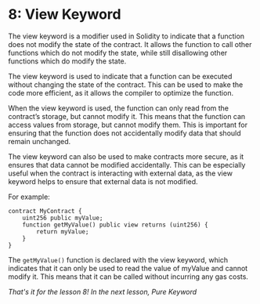 # 8: View Keyword

The view keyword is a modifier used in Solidity to indicate that a function does not modify the state of the contract. It allows the function to call other functions which do not modify the state, while still disallowing other functions which do modify the state.

The view keyword is used to indicate that a function can be executed without changing the state of the contract. This can be used to make the code more efficient, as it allows the compiler to optimize the function.

When the view keyword is used, the function can only read from the contract’s storage, but cannot modify it. This means that the function can access values from storage, but cannot modify them. This is important for ensuring that the function does not accidentally modify data that should remain unchanged.

The view keyword can also be used to make contracts more secure, as it ensures that data cannot be modified accidentally. This can be especially useful when the contract is interacting with external data, as the view keyword helps to ensure that external data is not modified.

For example:

```solidity
contract MyContract {    
    uint256 public myValue; 
    function getMyValue() public view returns (uint256) {        
        return myValue;    
    }
}
```

The `getMyValue()` function is declared with the view keyword, which indicates that it can only be used to read the value of myValue and cannot modify it. This means that it can be called without incurring any gas costs.

_That's it for the lesson 8! In the next lesson, Pure Keyword_
